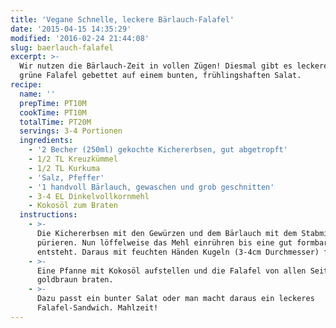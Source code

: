 ```yaml
---
title: 'Vegane Schnelle, leckere Bärlauch-Falafel'
date: '2015-04-15 14:35:29'
modified: '2016-02-24 21:44:08'
slug: baerlauch-falafel
excerpt: >-
  Wir nutzen die Bärlauch-Zeit in vollen Zügen! Diesmal gibt es leckere, extra
  grüne Falafel gebettet auf einem bunten, frühlingshaften Salat.
recipe:
  name: ''
  prepTime: PT10M
  cookTime: PT10M
  totalTime: PT20M
  servings: 3-4 Portionen
  ingredients:
    - '2 Becher (250ml) gekochte Kichererbsen, gut abgetropft'
    - 1/2 TL Kreuzkümmel
    - 1/2 TL Kurkuma
    - 'Salz, Pfeffer'
    - '1 handvoll Bärlauch, gewaschen und grob geschnitten'
    - 3-4 EL Dinkelvollkornmehl
    - Kokosöl zum Braten
  instructions:
    - >-
      Die Kichererbsen mit den Gewürzen und dem Bärlauch mit dem Stabmixer
      pürieren. Nun löffelweise das Mehl einrühren bis eine gut formbare Masse
      entsteht. Daraus mit feuchten Händen Kugeln (3-4cm Durchmesser) formen.
    - >-
      Eine Pfanne mit Kokosöl aufstellen und die Falafel von allen Seiten
      goldbraun braten.
    - >-
      Dazu passt ein bunter Salat oder man macht daraus ein leckeres
      Falafel-Sandwich. Mahlzeit!
---
```


